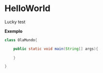 # HelloWorld
Lucky test

**Exemplo**
~~~java
class OlaMundo{

    public static void main(String[] args){
        
    }

}
~~~

